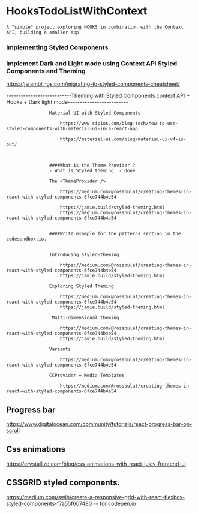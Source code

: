# HooksTodoListWithContext
 
	A "simple" project exploring HOOKS in combination with the Context API, building a smaller app.


### Implementing Styled Components 



### Implement Dark and Light mode using Context API Styled Components and Theming 


https://jsramblings.com/migrating-to-styled-components-cheatsheet/


---------------------------Theming with Styled Components context API + Hooks + Dark light  mode-------------------------
					
					Material UI with Styled Components
					
						https://www.sipios.com/blog-tech/how-to-use-styled-components-with-material-ui-in-a-react-app
						
						https://material-ui.com/blog/material-ui-v4-is-out/

					

					####What is the Theme Provider ?
					- What is Styled theming  - done
					
					The <ThemeProvider />

						https://medium.com/@rossbulat/creating-themes-in-react-with-styled-components-6fce744b4e54

						https://jamie.build/styled-theming.html
						https://medium.com/@rossbulat/creating-themes-in-react-with-styled-components-6fce744b4e54


					####Write example for the patterns section in the codesandbox.io.


					Introducing styled-theming

						https://medium.com/@rossbulat/creating-themes-in-react-with-styled-components-6fce744b4e54
						https://jamie.build/styled-theming.html

					Exploring Styled Theming

						https://medium.com/@rossbulat/creating-themes-in-react-with-styled-components-6fce744b4e54
						https://jamie.build/styled-theming.html

					 Multi-dimensional theming

						https://medium.com/@rossbulat/creating-themes-in-react-with-styled-components-6fce744b4e54
						https://jamie.build/styled-theming.html
						
					Variants

						https://medium.com/@rossbulat/creating-themes-in-react-with-styled-components-6fce744b4e54

					CCProvider + Media Templates

						https://medium.com/@rossbulat/creating-themes-in-react-with-styled-components-6fce744b4e54
     


## Progress bar
https://www.digitalocean.com/community/tutorials/react-progress-bar-on-scroll


## Css animations
https://crystallize.com/blog/css-animations-with-react-juicy-frontend-ui


## CSSGRID styled components.
https://medium.com/swlh/create-a-responsive-grid-with-react-flexbox-styled-components-f7a55f607480 -- for codepen.io
   
  
